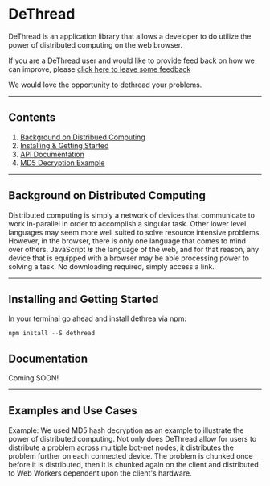 # DeThread

DeThread is an application library that allows a developer to do utilize the power of distributed computing on the web browser. 

If you are a DeThread user and would like to provide feed back on how we can improve, please
[click here to leave some feedback](https://docs.google.com/forms/d/e/1FAIpQLSdRxi7h0A7A0YFU5Bmcj1nduDyMIPpE5H9zZzPCwHnAY7cgdQ/viewform)

We would love the opportunity to dethread your problems.


--- 
## Contents 
1) [Background on Distribued Computing](#background)
2) [Installing & Getting Started](#install)
3) [API Documentation](#docs)
4) [MD5 Decryption Example](#md5)

--- 

## <a name="background"></a> Background on Distributed Computing
Distributed computing is simply a network of devices that communicate to work in-parallel in order to accomplish a singular task. Other lower level languages may seem more well suited to solve resource intensive problems. However, in the browser, there is only one language that comes to mind over others. JavaScript **_is_** the language of the web, and for that reason, any device that is equipped with a browser may be able processing power to solving a task.  No downloading required, simply access a link. 


--- 

## <a name="install"></a> Installing and Getting Started

In your terminal go ahead and install dethrea via npm:
```javascript
npm install --S dethread
```` 

## <a name="docs"></a> Documentation 
Coming SOON! 

---

## <a name="md5"></a> Examples and Use Cases 

Example: 
  We used MD5 hash decryption as an example to illustrate the power of distributed computing.  Not only does DeThread allow for users to distribute a problem across multiple bot-net nodes, it distributes the problem further on each connected device. 
The problem is chunked once before it is distributed, then it is chunked again on the client and distributed to Web Workers dependent upon the client's hardware.
